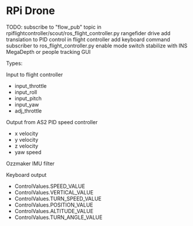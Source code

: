 
# RPi Drone


TODO:
subscribe to "flow_pub" topic in rpiflightcontroller/scout/ros_flight_controller.py
rangefider drive
add translation to PID control in flight controller
add keyboard command subscriber to ros_flight_controller.py
enable mode switch
stabilize with INS
MegaDepth or people tracking
GUI


Types:

Input to flight controller
- input_throttle
- input_roll
- input_pitch
- input_yaw
- adj_throttle

Output from AS2 PID speed controller
- x velocity
- y velocity
- z velocity
- yaw speed

Ozzmaker IMU filter

Keyboard output
- ControlValues.SPEED_VALUE
- ControlValues.VERTICAL_VALUE
- ControlValues.TURN_SPEED_VALUE
- ControlValues.POSITION_VALUE
- ControlValues.ALTITUDE_VALUE
- ControlValues.TURN_ANGLE_VALUE

